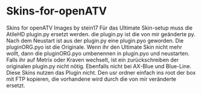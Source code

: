 # Skins-for-openATV
Skins for openATV Images by stein17
Für das Ultimate Skin-setup muss die AtileHD plugin.py ersetzt werden.
die plugin.py ist die von mir geänderte py.
Nach dem Neustart ist aus der plugin.py eine plugin.pyo geworden.
Die pluginORG.pyo ist die Originale.
Wenn ihr den Ultimate Skin nicht mehr wollt, 
dann die pluginORG.pyo umbenennen in plugin.pyo und neustarten.
Falls ihr auf Metrix oder Kraven wechselt, ist ein zurückschreiben der 
originalen plugin.py nicht nötig.
Ebenfalls nicht bei AX-Blue und Blue-Line.
Diese Skins nutzen das Plugin nicht.
Den usr ordner einfach ins root der box mit FTP kopieren,
die vorhandene wird durch die von mir veränderte ersetzt.
